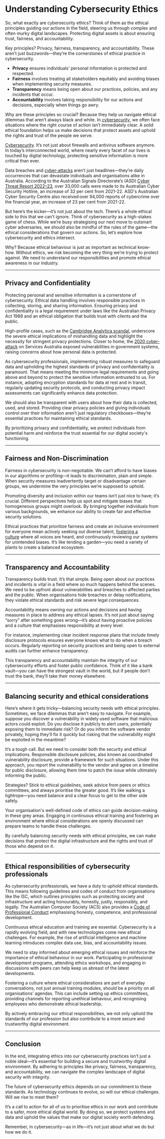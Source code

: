 # **Understanding Cybersecurity Ethics**

So, what exactly are cybersecurity ethics? Think of them as the ethical principles guiding our actions in the field, steering us through complex and often murky digital landscapes. Protecting digital assets is about ensuring trust, fairness, and accountability.  

Key principles? Privacy, fairness, transparency, and accountability. These aren’t just buzzwords—they’re the cornerstones of ethical practice in cybersecurity.

- **Privacy** ensures individuals’ personal information is protected and respected.
- **Fairness** involves treating all stakeholders equitably and avoiding biases when implementing security measures.
- **Transparency** means being open about our practices, policies, and any incidents that occur.
- **Accountability** involves taking responsibility for our actions and decisions, especially when things go awry.

Why are these principles so crucial? Because they help us navigate ethical dilemmas that aren’t always black and white. In [cybersecurity](https://business.canon.com.au/insights/navigating-cyber-security-risks-during-digital-transformation), we often face situations where the right course of action isn’t immediately clear. A solid ethical foundation helps us make decisions that protect assets and uphold the rights and trust of the people we serve.

[Cybersecurity](https://business.canon.com.au/services/it-security-compliance). It’s not just about firewalls and antivirus software anymore. In today’s interconnected world, where nearly every facet of our lives is touched by digital technology, protecting sensitive information is more critical than ever.  
  
Data breaches and [cyber-attacks](https://business.canon.com.au/insights/types-of-cyber-attack) aren’t just headlines—they’re daily occurrences that can devastate individuals and organisations alike in Australia. According to the Australian Signals Directorate’s (ASD) [Cyber Threat Report 2022–23](https://www.cyber.gov.au/about-us/view-all-content/reports-and-statistics/asd-cyber-threat-report-july-2022-june-2023), over 33,000 calls were made to its Australian Cyber Security Hotline, an increase of 32 per cent from 2021-22. ASD's Australian Cyber Security Centre also received over 94,000 reports of cybercrime over the financial year, an increase of 23 per cent from 2021-22.  
  
But here’s the kicker—it’s not just about the tech. There’s a whole ethical side to this that we can’t ignore. Think of cybersecurity as a high-stakes game of chess. While we’re busy strategising our next move to outsmart cyber adversaries, we should also be mindful of the rules of the game—the ethical considerations that govern our actions. So, let’s explore how cybersecurity and ethics intersect.  
  
Why? Because ethical behaviour is just as important as technical know-how. Without ethics, we risk becoming the very thing we’re trying to protect against. We need to understand our responsibilities and promote ethical awareness in our industry.

---
## Privacy and Confidentiality

Protecting personal and sensitive information is a cornerstone of cybersecurity. Ethical data handling involves responsible practices in collecting, storing, and sharing information. Ensuring privacy and confidentiality is a legal requirement under laws like the Australian Privacy Act 1988 and an ethical obligation that builds trust with clients and the public.  
  
High-profile cases, such as the [Cambridge Analytica scandal](https://en.wikipedia.org/wiki/Facebook%E2%80%93Cambridge_Analytica_data_scandal), underscore the severe ethical implications of mishandling data and highlight the necessity for stringent privacy protections. Closer to home, the [2020 cyber-attack](https://www.service.nsw.gov.au/services/cyber-security/service-nsw-cyber-incident) on Services Australia exposed vulnerabilities in government systems, raising concerns about how personal data is protected.  
  
As cybersecurity professionals, implementing robust measures to safeguard data and upholding the highest standards of privacy and confidentiality is paramount. That means meeting the minimum legal requirements and going above and beyond to protect the sensitive information entrusted to us. For instance, adopting encryption standards for data at rest and in transit, regularly updating security protocols, and conducting privacy impact assessments can significantly enhance data protection.  
  
We should also be transparent with users about how their data is collected, used, and stored. Providing clear privacy policies and giving individuals control over their information aren’t just regulatory checkboxes—they’re essential practices for maintaining ethical standards.  
  
By prioritizing privacy and confidentiality, we protect individuals from potential harm and reinforce the trust essential for our digital society's functioning.

---
## Fairness and Non-Discrimination

Fairness in cybersecurity is non-negotiable. We can’t afford to have biases in our algorithms or profiling—it leads to discrimination, plain and simple. When security measures inadvertently target or disadvantage certain groups, we undermine the very principles we’re supposed to uphold.  
  
Promoting diversity and inclusion within our teams isn’t just nice to have; it’s crucial. Different perspectives help us spot and mitigate biases that homogeneous groups might overlook. By bringing together individuals from various backgrounds, we enhance our ability to create fair and effective security solutions.  
  
Ethical practices that prioritize fairness and create an inclusive environment for everyone mean actively seeking out diverse talent, [fostering a culture](https://business.canon.com.au/insights/fostering-a-healthy-cybersecurity-culture) where all voices are heard, and continuously reviewing our systems for unintended biases. It’s like tending a garden—you need a variety of plants to create a balanced ecosystem.

---
## Transparency and Accountability

Transparency builds trust. It’s that simple. Being open about our practices and incidents is vital in a field where so much happens behind the scenes. We need to be upfront about vulnerabilities and breaches to affected parties and the public. When organisations hide breaches or delay notifications, they violate ethical standards and risk severe legal consequences.  
  
Accountability means owning our actions and decisions and having measures in place to address any ethical lapses. It’s not just about saying “sorry” after something goes wrong—it’s about having proactive policies and a culture that emphasises responsibility at every level.  
  
For instance, implementing clear incident response plans that include timely disclosure protocols ensures everyone knows what to do when a breach occurs. Regularly reporting on security practices and being open to external audits can further enhance transparency.  
  
This transparency and accountability maintain the integrity of our cybersecurity efforts and foster public confidence. Think of it like a bank vault—you can have the strongest vault in the world, but if people don’t trust the bank, they’ll take their money elsewhere.

---
## Balancing security and ethical considerations

Here’s where it gets tricky—balancing security needs with ethical principles. Sometimes, we face dilemmas that aren’t easy to navigate. For example, suppose you discover a vulnerability in widely used software that malicious actors could exploit. Do you disclose it publicly to alert users, potentially exposing them to immediate risk? Or do you inform the software vendor privately, hoping they’ll fix it quickly but risking that the vulnerability might be exploited in the meantime?  
  
It’s a tough call. But we need to consider both the security and ethical implications. Responsible disclosure policies, also known as coordinated vulnerability disclosure, provide a framework for such situations. Under this approach, you report the vulnerability to the vendor and agree on a timeline for public disclosure, allowing them time to patch the issue while ultimately informing the public.  
  
Strategies? Stick to ethical guidelines, seek advice from peers or ethics committees, and always prioritise the greater good. It’s like walking a tightrope—you need balance and a clear focus to get to the other side safely.  
  
Your organisation's well-defined code of ethics can guide decision-making in these grey areas. Engaging in continuous ethical training and fostering an environment where ethical considerations are openly discussed can prepare teams to handle these challenges.  
  
By carefully balancing security needs with ethical principles, we can make decisions that protect the digital infrastructure and the rights and trust of those who depend on it.

---
## Ethical responsibilities of cybersecurity professionals

As cybersecurity professionals, we have a duty to uphold ethical standards. This means following guidelines and codes of conduct from organisations like the ISC, which outlines principles such as protecting society and infrastructure and acting honourably, honestly, justly, responsibly, and legally. The Australian Computer Society (ACS) also provides a [Code of Professional Conduct](https://www.acs.org.au/memberships/professional-ethics-conduct-and-complaints.html#:~:text=ACS'%20Code%20of%20Professional%20Ethics,under%20the%20ACS%20Complaint%20Procedure) emphasising honesty, competence, and professional development.  
  
Continuous ethical education and training are essential. Cybersecurity is a rapidly evolving field, and with new technologies come new ethical challenges. For example, the rise of artificial intelligence and machine learning introduces complex data use, bias, and accountability issues.  
  
We need to stay informed about emerging ethical issues and reinforce the importance of ethical behaviour in our work. Participating in professional development programs, attending ethics workshops, and engaging in discussions with peers can help keep us abreast of the latest developments.  
  
Fostering a culture where ethical considerations are part of everyday conversations, not just annual training modules, should be a priority on all organisations’ agendas. This can include setting up ethics committees, providing channels for reporting unethical behaviour, and recognising employees who demonstrate ethical leadership.  
  
By actively embracing our ethical responsibilities, we not only uphold the standards of our profession but also contribute to a more secure and trustworthy digital environment.  

---
## Conclusion 

In the end, integrating ethics into our cybersecurity practices isn’t just a noble ideal—it’s essential for building a secure and trustworthy digital environment. By adhering to principles like privacy, fairness, transparency, and accountability, we can navigate the complex landscape of digital security with integrity.  
  
The future of cybersecurity ethics depends on our commitment to these standards. As technology continues to evolve, so will our ethical challenges. Will we rise to meet them?  
  
It’s a call to action for all of us to prioritise ethics in our work and contribute to a safer, more ethical digital world. By doing so, we protect systems and data and uphold the values that make our digital society worth defending.  
  
Remember, in cybersecurity—as in life—it’s not just about what we do but how we do it.